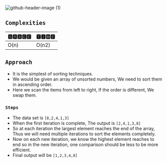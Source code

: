 ![github-header-image (1)](https://github.com/devrath/studious-ds-adventure/assets/1456191/b66e5691-755f-499e-9fab-fdc18ec78759)

## `Complexities`

| 🆂🅿🅰🅲🅴 | 🆃🅸🅼🅴 |
| -------- | ------- |
| O(n) | O(n2) |


## `Approach`
* It is the simplest of sorting techniques.
* We would be given an array of unsorted numbers, We need to sort them in ascending order.
* Here we scan the items from left to right, If the order is different, We swap them.

### `Steps`
* The data set is `[8,2,4,1,3]`
* When the first iteration is complete, The output is `[2,4,1,3,8]`
* So at each iteration the largest element reaches the end of the array, Thus we will need multiple iterations to sort the elements completely.
* Now on each new iteration, we know the highest element reaches to end so in the new iteration, one comparison should be less to be more efficient.
* Final output will be `[1,2,3,4,8]`
  
